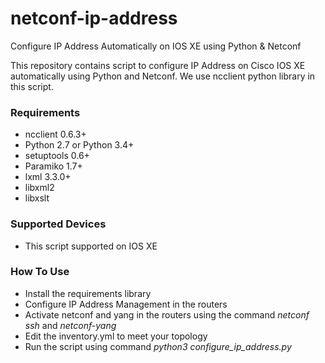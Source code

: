 # netconf-ip-address
Configure IP Address Automatically on IOS XE using Python &amp; Netconf

This repository contains script to configure IP Address on Cisco IOS XE automatically using Python and Netconf. We use ncclient python library in this script.

<h3>Requirements</h3>
<ul>
	<li>ncclient 0.6.3+</li>
	<li>Python 2.7 or Python 3.4+</li>
	<li>setuptools 0.6+</li>
	<li>Paramiko 1.7+</li>
	<li>lxml 3.3.0+</li>
	<li>libxml2</li>
	<li>libxslt</li>
</ul>

<h3>Supported Devices</h3>
<ul>
	<li>This script supported on IOS XE</li>
</ul>

<h3>How To Use</h3>
<ul>
	<li>Install the requirements library</li>
	<li>Configure IP Address Management in the routers</li>
	<li>Activate netconf and yang in the routers using the command <i>netconf ssh</i> and <i>netconf-yang</i></li>
	<li>Edit the inventory.yml to meet your topology</li>
	<li>Run the script using command <i>python3 configure_ip_address.py</i></li>
</ul>
